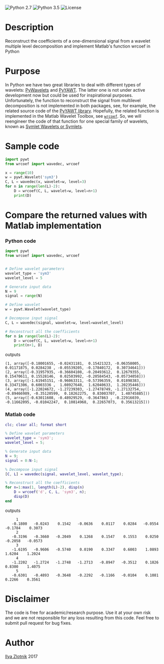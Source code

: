 ![Python 2.7](https://img.shields.io/badge/python-2.7-blue.svg)
![Python 3.5](https://img.shields.io/badge/python-3.5-blue.svg)
![License](https://img.shields.io/badge/license-MIT%20License-blue.svg)

# Description
Reconstruct the coefficients of a one-dimensional signal from a wavelet multiple level decomposition and implement Matlab's function wrcoef in Python

# Purpose
In Python we have two great libraries to deal with different types of wavelets: [PyWavelets](https://github.com/PyWavelets/pywt) and [PyYAWT](https://github.com/holgern/pyyawt). The latter one is not under active development now but could be used for inspirational purposes. Unfortunately, the function to reconstruct the signal from multilevel decomposition is not implemented in both packages, see, for example, the related source code of the [PyYAWT library](http://pyyawt.readthedocs.io/_modules/pyyawt/dwt1d.html#wrcoef). Hopefully, the related function is implemented in the Matlab Wavelet Toolbox, see [`wrcoef`](https://www.mathworks.com/help/wavelet/ref/wrcoef.html). So, we will reengineer the code of that function for one special family of wavelets, known as [Symlet Wavelets or Symlets](https://www.mathworks.com/help/wavelet/gs/introduction-to-the-wavelet-families.html#f3-1008627).

# Sample code
```Python
import pywt
from wrcoef import wavedec, wrcoef

x = range(10)
w = pywt.Wavelet('sym3')
C, L = wavedec(x, wavelet=w, level=3)
for n in range(len(L)-2):
    D = wrcoef(C, L, wavelet=w, level=n+1)
    print(D)
```

# Compare the returned values with Matlab implementation

### Python code
```Python
import pywt
from wrcoef import wavedec, wrcoef


# Define wavelet parameters
wavelet_type = 'sym3'
wavelet_level = 5

# Generate input data
N = 9
signal = range(N)

# Define wavelet
w = pywt.Wavelet(wavelet_type)

# Decompose input signal
C, L = wavedec(signal, wavelet=w, level=wavelet_level)

# Reconstruct all the coefficients
for n in range(len(L)-2):
    D = wrcoef(C, L, wavelet=w, level=n+1)
    print(n+1, D)
```
outputs
```
(1, array([-0.18001655, -0.02431181,  0.15421323, -0.06358005,  0.01171875, 0.0284238 , -0.05539205, -0.17840172,  0.30734641]))
(2, array([-0.31957935, -0.36604108, -0.20493612,  0.12679355,  0.15470611, 0.15528146,  0.02503992, -0.20584543, -0.05734058]))
(3, array([-1.61945151, -0.96063311, -0.57396359,  0.01898383,  0.33471306, 0.6003336 ,  1.08927648,  1.62040633,  1.20235446]))
(4, array([-1.22024672, -1.27239303, -1.27478749, -1.27132754, -0.89466989, -0.35120599,  0.18262275,  0.83003707,  1.40745885]))
(5, array([-0.63011608, -0.48929529, -0.3647863 , -0.22916039, -0.11662095, -0.01042247,  0.10814968,  0.22657073,  0.35613215]))
```

### Matlab code
```Matlab
clc; clear all; format short

% Define wavelet parameters
wavelet_type = 'sym3';
wavelet_level = 5;

% Generate input data
N = 9;
signal = 0:N-1;

% Decompose input signal
[C, L] = wavedec(signal, wavelet_level, wavelet_type);

% Reconstruct all the coefficients
for n=1:max(1, length(L)-2), disp(n)
    D = wrcoef('d', C, L, 'sym3', n);
    disp(D)
end
```
outputs
```
     1
   -0.1800   -0.0243    0.1542   -0.0636    0.0117    0.0284   -0.0554   -0.1784    0.3073
     2
   -0.3196   -0.3660   -0.2049    0.1268    0.1547    0.1553    0.0250   -0.2058   -0.0573
     3
   -1.6195   -0.9606   -0.5740    0.0190    0.3347    0.6003    1.0893    1.6204    1.2024
     4
   -1.2202   -1.2724   -1.2748   -1.2713   -0.8947   -0.3512    0.1826    0.8300    1.4075
     5
   -0.6301   -0.4893   -0.3648   -0.2292   -0.1166   -0.0104    0.1081    0.2266    0.3561
```

# Disclaimer
The code is free for academic/research purpose. Use it at your own risk and we are not responsible for any loss resulting from this code. Feel free to submit pull request for bug fixes.

# Author
[Ilya Zlotnik](https://scholar.google.ru/citations?hl=ru&user=gWphyBwAAAAJ) 2017
